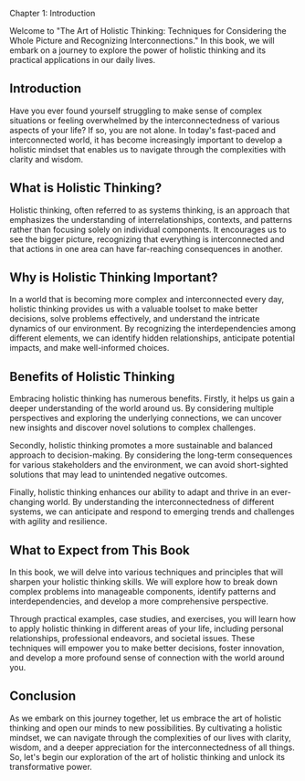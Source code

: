 Chapter 1: Introduction

Welcome to "The Art of Holistic Thinking: Techniques for Considering the Whole Picture and Recognizing Interconnections." In this book, we will embark on a journey to explore the power of holistic thinking and its practical applications in our daily lives.

Introduction
------------

Have you ever found yourself struggling to make sense of complex situations or feeling overwhelmed by the interconnectedness of various aspects of your life? If so, you are not alone. In today's fast-paced and interconnected world, it has become increasingly important to develop a holistic mindset that enables us to navigate through the complexities with clarity and wisdom.

What is Holistic Thinking?
--------------------------

Holistic thinking, often referred to as systems thinking, is an approach that emphasizes the understanding of interrelationships, contexts, and patterns rather than focusing solely on individual components. It encourages us to see the bigger picture, recognizing that everything is interconnected and that actions in one area can have far-reaching consequences in another.

Why is Holistic Thinking Important?
-----------------------------------

In a world that is becoming more complex and interconnected every day, holistic thinking provides us with a valuable toolset to make better decisions, solve problems effectively, and understand the intricate dynamics of our environment. By recognizing the interdependencies among different elements, we can identify hidden relationships, anticipate potential impacts, and make well-informed choices.

Benefits of Holistic Thinking
-----------------------------

Embracing holistic thinking has numerous benefits. Firstly, it helps us gain a deeper understanding of the world around us. By considering multiple perspectives and exploring the underlying connections, we can uncover new insights and discover novel solutions to complex challenges.

Secondly, holistic thinking promotes a more sustainable and balanced approach to decision-making. By considering the long-term consequences for various stakeholders and the environment, we can avoid short-sighted solutions that may lead to unintended negative outcomes.

Finally, holistic thinking enhances our ability to adapt and thrive in an ever-changing world. By understanding the interconnectedness of different systems, we can anticipate and respond to emerging trends and challenges with agility and resilience.

What to Expect from This Book
-----------------------------

In this book, we will delve into various techniques and principles that will sharpen your holistic thinking skills. We will explore how to break down complex problems into manageable components, identify patterns and interdependencies, and develop a more comprehensive perspective.

Through practical examples, case studies, and exercises, you will learn how to apply holistic thinking in different areas of your life, including personal relationships, professional endeavors, and societal issues. These techniques will empower you to make better decisions, foster innovation, and develop a more profound sense of connection with the world around you.

Conclusion
----------

As we embark on this journey together, let us embrace the art of holistic thinking and open our minds to new possibilities. By cultivating a holistic mindset, we can navigate through the complexities of our lives with clarity, wisdom, and a deeper appreciation for the interconnectedness of all things. So, let's begin our exploration of the art of holistic thinking and unlock its transformative power.
